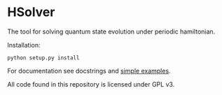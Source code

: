 # HSolver
The tool for solving quantum state evolution under periodic hamiltonian.

Installation:
```commandline
python setup.py install
```

For documentation see docstrings and [simple examples](examples/).

All code found in this repository is licensed under GPL v3.
